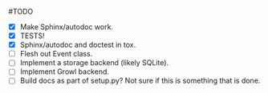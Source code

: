 #TODO

- [x] Make Sphinx/autodoc work.
- [x] TESTS!
- [x] Sphinx/autodoc and doctest in tox.
- [ ] Flesh out Event class.
- [ ] Implement a storage backend (likely SQLite).
- [ ] Implement Growl backend.
- [ ] Build docs as part of setup.py? Not sure if this is something that is done.
